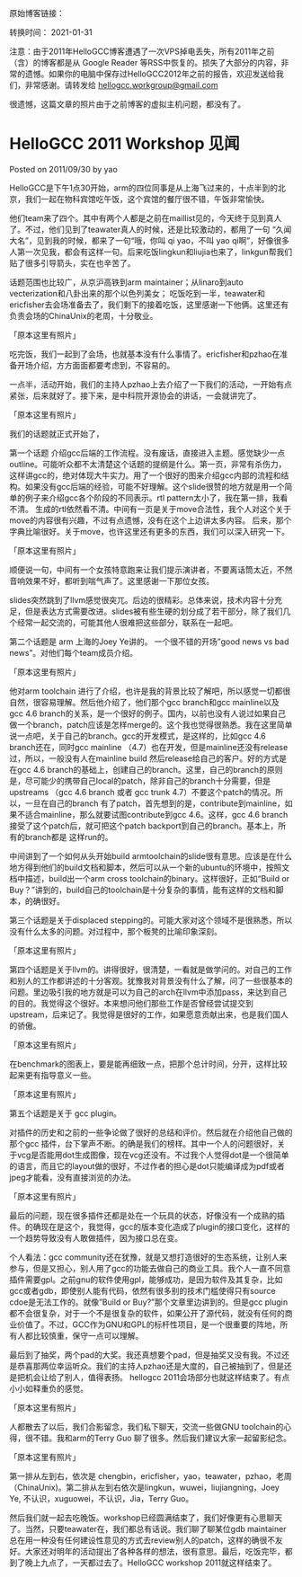 原始博客链接：

转换时间：
2021-01-31

注意：由于2011年HelloGCC博客遭遇了一次VPS掉电丢失，所有2011年之前（含）的博客都是从 Google Reader 等RSS中恢复的。损失了大部分的内容，非常的遗憾。如果你的电脑中保存过HelloGCC2012年之前的报告，欢迎发送给我们，非常感谢。请转发给 hellogcc.workgroup@gmail.com

很遗憾，这篇文章的照片由于之前博客的虚拟主机问题，都没有了。

# HelloGCC 2011 Workshop 见闻
Posted on 2011/09/30 by yao

HelloGCC是下午1点30开始，arm的四位同事是从上海飞过来的，十点半到的北京，我们一起在物科宾馆吃午饭，这个宾馆的餐厅很不错，午饭非常愉快。

他们team来了四个。其中有两个人都是之前在maillist见的，今天终于见到真人了。不过，他们见到了teawater真人的时候，还是比较激动的，都用了一句 “久闻大名”，见到我的时候，都来了一句“哦，你叫 qi yao，不叫 yao qi啊”，好像很多人第一次见我，都会有这样一句。后来吃饭lingkun和liujia也来了，linkgun帮我们贴了很多引导箭头，实在也辛苦了。

话题范围也比较广，从京沪高铁到arm maintainer；从linaro到auto vecterization和八卦出来的那个以色列美女； 吃饭吃到一半，teawater和ericfisher去会场准备去了，我们剩下的接着吃饭，这里感谢一下他俩。这里还有负责会场的ChinaUnix的老周，十分敬业。

「原本这里有照片」

吃完饭，我们一起到了会场，也就基本没有什么事情了。ericfisher和pzhao在准备开场介绍，方方面面都要考虑到，不容易的。

一点半，活动开始，我们的主持人pzhao上去介绍了一下我们的活动，一开始有点紧张，后来就好了。接下来，是中科院开源协会的讲话，一会就讲完了。

「原本这里有照片」

我们的话题就正式开始了，

第一个话题 介绍gcc后端的工作流程。没有废话，直接进入主题。感觉缺少一点outline。可能听众都不太清楚这个话题的提纲是什么。第一页，非常有杀伤力，这样讲gcc的，绝对体现大牛实力。用了一个很好的图来介绍gcc内部的流程和结构。如果没有gcc后端的经验，可能不好理解。这个slide很赞的地方就是用一个简单的例子来介绍gcc各个阶段的不同表示。rtl pattern太小了，我在第一排，我看不清。
生成的rtl依然看不清。中间有一页是关于move合法性，我个人对这个关于move的内容很有兴趣，不过有点遗憾，没有在这个上边讲太多内容。 后来，那个字典比喻很好。关于move，也许这里还有更多的东西，我们可以深入研究一下。

「原本这里有照片」



顺便说一句，中间有一个女孩特意跑来让我们提示演讲者，不要离话筒太近，不然音响效果不好，都听到喘气声了。这里感谢一下那位女孩。

slides突然跳到了llvm感觉很突兀。后边的很精彩。总体来说，技术内容十分充足，但是表达方式需要改进。slides被有些生硬的划分成了若干部分，除了我们几个经常一起交流的，可能其他人很难把这些部分，联系在一起吧。

第二个话题是 arm 上海的Joey Ye讲的。 一个很不错的开场”good news vs bad news”。对他们每个team成员介绍。

「原本这里有照片」


他对arm toolchain 进行了介绍，也许是我的背景比较了解吧，所以感觉一切都很自然，很容易理解。然后他介绍了，他们那个gcc branch和gcc mainline以及gcc 4.6 branch的关系，是一个很好的例子。国内，以前也没有人说过如果自己做一个branch，patch应该是怎样merge的。这个我也觉得很熟悉。我在这里简单说一点吧，关于自己的branch。gcc的开发模式，是这样的，比如gcc 4.6 branch还在，同时gcc mainline （4.7）也在开发，但是mainline还没有release过，所以，一般没有人在mainline build 然后release给自己的客户。好的方式是在gcc 4.6 branch的基础上，创建自己的branch。这里，自己的branch的原则是，尽可能少的携带自己local的patch，除非自己的branch十分需要，但是upstreams （gcc 4.6 branch 或者 gcc trunk 4.7）不要这个patch的情况。所以，一旦在自己的branch 有了patch，首先想到的是，contribute到mainline，如果不适合mainline，那么就要试图contribute到gcc 4.6。这样，gcc 4.6 branch接受了这个patch后，就可把这个patch backport到自己的branch。基本上，所有的branch都是 这样run的。

中间讲到了一个如何从头开始build armtoolchain的slide很有意思。应该是在什么地方得到他们的build文档和脚本，然后可以从一个新的ubuntu的环境中，按照文档中描述，build出一个arm cross toolchain的binary。这样很好，正如“Build or Buy？”讲到的，build自己的toolchain是十分复杂的事情，能有这样的文档和脚本，的确很好。

第三个话题是关于displaced stepping的。可能大家对这个领域不是很熟悉，所以没有什么太多的问题。对过程中，那个板凳的比喻印象深刻。


「原本这里有照片」


第四个话题是关于llvm的。讲得很好，很清楚，一看就是做学问的。对自己的工作和别人的工作都讲述的十分客观。犹豫我对背景没有什么了解，问了一些很基本的问题。里边吸引我的地方就是可以为自己的arch在llvm中添加pass，来达到自己的目的。我觉得这个很好。本来想问他们那些工作是否曾经尝试提交到upstream，后来记了。我觉得是很好的工作，如果愿意贡献出来，也是我们国人的骄傲。

「原本这里有照片」

在benchmark的图表上，要是能再细致一点，把那个总计时间，分开，这样比较起来更有指导意义一些。

「原本这里有照片」

第五个话题是关于 gcc plugin。

对插件的历史和之前的一些争论做了很好的总结和评价。然后就在介绍他自己做的那个gcc 插件，台下掌声不断。的确是我们的榜样。其中一个人的问题很好，关于vcg是否能用dot生成图像，现在vcg还没有。不过我个人觉得dot是一个很简单的语言，而且它的layout做的很好，不过作者的担心是dot只能编译成为pdf或者jpeg才能看，没有直接浏览的办法。

「原本这里有照片」

最后的问题，现在很多插件还都是处在一个玩具的状态，好像没有一个成熟的插件。的确现在是这个，我觉得，gcc的版本变化造成了plugin的接口变化，这样的一个趋势导致没有人敢做插件，因为接口总在变。

个人看法：gcc community还在犹豫，就是又想打造很好的生态系统，让别人来参与，但是又担心，别人用了gcc的功能去做自己的商业工具。我个人一直不同意插件需要gpl。之前gnu的软件使用gpl，能够成功，是因为软件及其复杂，比如gcc或者gdb，即使别人能有代码，依然有很多别的技术门槛使得只有source cdoe是无法工作的。就像”Build or Buy?”那个文章里边讲到的。但是gcc plugin都不会很复杂，对于一个不是很复杂的软件，如果公开了源代码，就没有任何的商业价值了。不过，GCC作为GNU和GPL的标杆性项目，是一个很重要的阵地，所有人都比较慎重，保守一点可以理解。

最后到了抽奖，两个pad的大奖。我还真想要个pad，但是抽奖又没有我。不过还是恭喜那两位幸运听众。我们的主持人pzhao还是大度的，自己被抽到了，但是还是把机会让给了别人，值得表扬。 hellogcc 2011会场部分也就这样结束了。有点小小如释重负的感觉。

「原本这里有照片」

人都散去了以后，我们合影留念，我们私下聊天，交流一些做GNU toolchain的心得，很不错。我和arm的Terry Guo 聊了很多。然后我们建议大家一起留影纪念。

「原本这里有照片」

第一排从左到右，依次是 chengbin，ericfisher，yao，teawater，pzhao，老周（ChinaUnix)。第二排从左到右依次是lingkun，wuwei，liujiangning，Joey Ye, 不认识，xuguowei，不认识，Jia，Terry Guo。

然后我们就一起去吃晚饭。workshop已经圆满结束了，我们好像更有心思聊天了。当然，只要teawater在，我们都总有话说。我们聊了聊某位gdb maintainer总在用一种没有任何建设性意见的方式去review别人的patch，这样的确很不友好。大家还对明年的活动提出了各种各样的想法，很有意思。最后，吃饭完毕，都到了晚上九点了，一天都过去了。HelloGCC workshop 2011就这样结束了。
